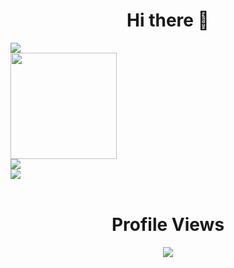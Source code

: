 <h1 align="center"> Hi there 👋</h1>

<img src="https://github-readme-streak-stats.herokuapp.com?user=Trimpsuz&theme=github-dark&hide_border=true&date_format=M%20j%5B%2C%20Y%5D&background=000000&sideLabels=D3D3D3&currStreakLabel=D3D3D3&sideNums=D3D3D3&currStreakNum=D3D3D3&fire=D3D3D3&border=D3D3D3&ring=D3D3D3&stroke=D3D3D3&dates=D3D3D3" />

<br />

<img height="170" align="center" src="https://github-readme-stats.vercel.app/api?username=trimpsuz&count_private=true&theme=dark&hide_border=true" />

<br />

<img src="https://github-readme-stats.vercel.app/api/top-langs?username=Trimpsuz&count_private=true&layout=compact&theme=github_dark&hide_border=true&text_color=D3D3D3&bg_color=000000" />

<br />

<img src="https://github-readme-testaustime.vercel.app/api/testaustime?username=Trimpsuz&count_private=true&layout=compact&theme=github_dark&hide_border=true&text_color=D3D3D3&bg_color=000000" />

<br />

<br />

<h1 align="center">Profile Views</h1>
<div  align="center">
<img align="center" src="https://profile-counter.glitch.me/Trimpsuz/count.svg" />
</div>
